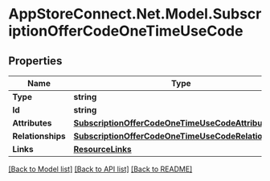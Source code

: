# AppStoreConnect.Net.Model.SubscriptionOfferCodeOneTimeUseCode

## Properties

Name | Type | Description | Notes
------------ | ------------- | ------------- | -------------
**Type** | **string** |  | 
**Id** | **string** |  | 
**Attributes** | [**SubscriptionOfferCodeOneTimeUseCodeAttributes**](SubscriptionOfferCodeOneTimeUseCodeAttributes.md) |  | [optional] 
**Relationships** | [**SubscriptionOfferCodeOneTimeUseCodeRelationships**](SubscriptionOfferCodeOneTimeUseCodeRelationships.md) |  | [optional] 
**Links** | [**ResourceLinks**](ResourceLinks.md) |  | [optional] 

[[Back to Model list]](../README.md#documentation-for-models) [[Back to API list]](../README.md#documentation-for-api-endpoints) [[Back to README]](../README.md)


